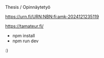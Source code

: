 Thesis / Opinnäytetyö

https://urn.fi/URN:NBN:fi:amk-2024121235119

https://tamateur.fi/

- npm install
- npm run dev

:)
